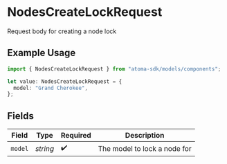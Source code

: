 # NodesCreateLockRequest

Request body for creating a node lock

## Example Usage

```typescript
import { NodesCreateLockRequest } from "atoma-sdk/models/components";

let value: NodesCreateLockRequest = {
  model: "Grand Cherokee",
};
```

## Fields

| Field                        | Type                         | Required                     | Description                  |
| ---------------------------- | ---------------------------- | ---------------------------- | ---------------------------- |
| `model`                      | *string*                     | :heavy_check_mark:           | The model to lock a node for |